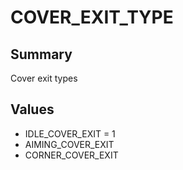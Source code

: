 # COVER_EXIT_TYPE

## Summary
Cover exit types

## Values
* IDLE_COVER_EXIT = 1
* AIMING_COVER_EXIT
* CORNER_COVER_EXIT